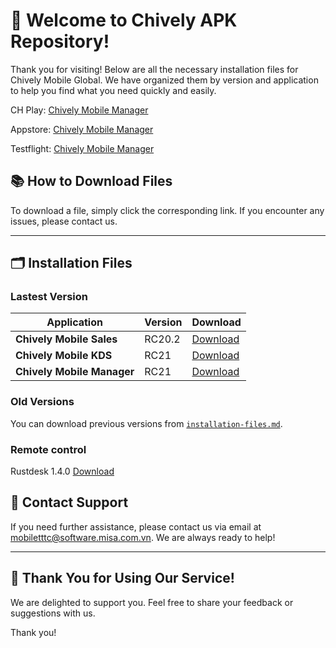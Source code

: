 # 🎉 **Welcome to Chively APK Repository!**

Thank you for visiting! Below are all the necessary installation files for Chively Mobile Global. We have organized them by version and application to help you find what you need quickly and easily.

CH Play:
[Chively Mobile Manager](https://play.google.com/store/apps/details?id=vn.com.misa.chivelymanagerus)

Appstore:
[Chively Mobile Manager](https://apps.apple.com/vn/app/chively-manager/id6747693976)

Testflight:
[Chively Mobile Manager](https://testflight.apple.com/join/wfvTykFb)


## 📚 **How to Download Files**
To download a file, simply click the corresponding link. If you encounter any issues, please contact us.

---

## 🗂️ **Installation Files**

### Lastest Version

| Application | Version | Download |
|---|---|---|
| **Chively Mobile Sales** | RC20.2 | [Download](https://github.com/CukCuk-US/Chively-US/releases/download/RC20.1/Sales_RC20_0_0_2.apk) |
| **Chively Mobile KDS** | RC21 | [Download](https://github.com/CukCuk-US/Chively-US/releases/download/RC21/KDS_RC21_0_0_0.apk) |
| **Chively Mobile Manager** | RC21 | [Download](https://github.com/CukCuk-US/Chively-US/releases/download/RC21/Manager_RC21_0_0_0.apk) |

### Old Versions

You can download previous versions from [`installation-files.md`](installation-files.md).

### Remote control 
Rustdesk 1.4.0 [Download](https://github.com/rustdesk/rustdesk/releases/download/1.4.0/rustdesk-1.4.0-universal-signed.apk)


## 📧 **Contact Support**

If you need further assistance, please contact us via email at [mobiletttc@software.misa.com.vn](mailto:mobiletttc@software.misa.com.vn). We are always ready to help!

---

## 🚀 **Thank You for Using Our Service!**

We are delighted to support you. Feel free to share your feedback or suggestions with us.

Thank you!
